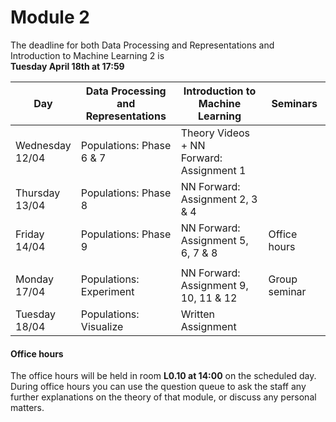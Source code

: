 
# Module 2

The deadline for both Data Processing and Representations and Introduction to Machine Learning 2 is<br>**Tuesday April 18th at 17:59**

| Day                | Data Processing<br>and Representations | Introduction to<br>Machine Learning | Seminars          |
| ------------------ | ---------------------------- | ----------------------------------- | --------------------------- |
| Wednesday<br>12/04 | Populations: Phase 6 & 7     | Theory Videos + NN<br>Forward: Assignment 1 |                     |
| Thursday<br>13/04  | Populations: Phase 8         | NN Forward:<br>Assignment 2, 3 & 4     |                          |
| Friday<br>14/04    | Populations: Phase 9         | NN Forward:<br>Assignment 5, 6, 7 & 8 | Office hours              |
|                    |                              |                                       |                           |
| Monday<br>17/04    | Populations: Experiment      | NN Forward:<br>Assignment 9, 10, 11 & 12 | Group seminar          |
| Tuesday<br>18/04   | Populations: Visualize       | Written Assignment                  |                             |



#### Office hours

The office hours will be held in room **L0.10 at 14:00** on the scheduled day. During office hours you can use the question queue to ask the staff any further explanations on the theory of that module, or discuss any personal matters.

